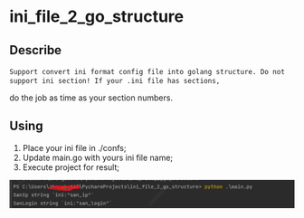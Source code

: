 # ini_file_2_go_structure

##  Describe

    Support convert ini format config file into golang structure. Do not support ini section! If your .ini file has sections,

do the job as time as your section numbers.

## Using

1) Place your ini file in ./confs;
2) Update main.go with yours ini file name;
3) Execute project for result;


![effect](./imgs/res.png)

